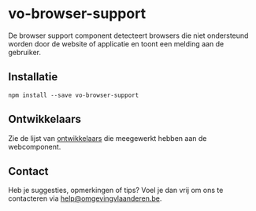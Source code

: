 # vo-browser-support

De browser support component detecteert browsers die niet ondersteund worden door de website of applicatie en toont een melding aan de gebruiker.

## Installatie

```
npm install --save vo-browser-support
```

## Ontwikkelaars

Zie de lijst van [ontwikkelaars](https://github.com/milieuinfo/webcomponent-vo-upload/graphs/contributors) die meegewerkt hebben aan de webcomponent.

## Contact

Heb je suggesties, opmerkingen of tips? Voel je dan vrij om ons te contacteren via help@omgevingvlaanderen.be.